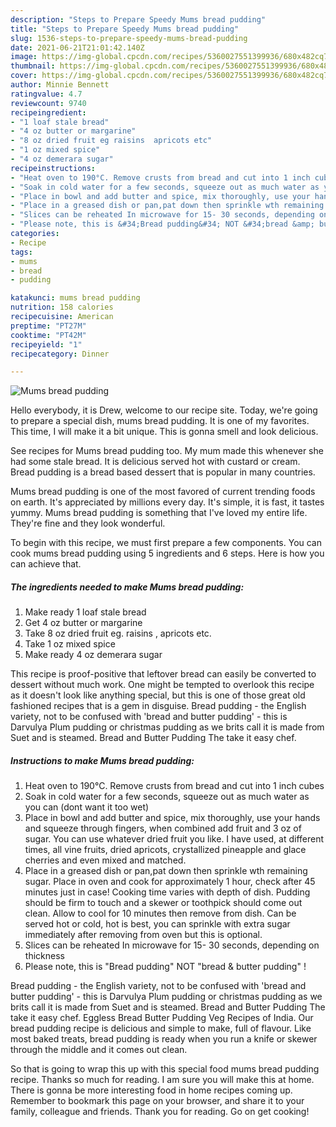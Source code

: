 ```yaml
---
description: "Steps to Prepare Speedy Mums bread pudding"
title: "Steps to Prepare Speedy Mums bread pudding"
slug: 1536-steps-to-prepare-speedy-mums-bread-pudding
date: 2021-06-21T21:01:42.140Z
image: https://img-global.cpcdn.com/recipes/5360027551399936/680x482cq70/mums-bread-pudding-recipe-main-photo.jpg
thumbnail: https://img-global.cpcdn.com/recipes/5360027551399936/680x482cq70/mums-bread-pudding-recipe-main-photo.jpg
cover: https://img-global.cpcdn.com/recipes/5360027551399936/680x482cq70/mums-bread-pudding-recipe-main-photo.jpg
author: Minnie Bennett
ratingvalue: 4.7
reviewcount: 9740
recipeingredient:
- "1 loaf stale bread"
- "4 oz butter or margarine"
- "8 oz dried fruit eg raisins  apricots etc"
- "1 oz mixed spice"
- "4 oz demerara sugar"
recipeinstructions:
- "Heat oven to 190°C. Remove crusts from bread and cut into 1 inch cubes"
- "Soak in cold water for a few seconds, squeeze out as much water as you can (dont want it too wet)"
- "Place in bowl and add butter and spice, mix thoroughly, use your hands and squeeze through fingers, when combined add fruit and 3 oz of sugar. You can use whatever dried fruit you like. I have used, at different times, all vine fruits, dried apricots, crystallized pineapple and glace cherries and even mixed and matched."
- "Place in a greased dish or pan,pat down then sprinkle wth remaining sugar. Place in oven and cook for approximately 1 hour, check after 45 minutes just in case! Cooking time varies with depth of dish. Pudding should be firm to touch and a skewer or toothpick should come out clean. Allow to cool for 10 minutes then remove from dish. Can be served hot or cold, hot is best, you can sprinkle with extra sugar immediately after removing from oven but this is optional."
- "Slices can be reheated In microwave for 15- 30 seconds, depending on thickness"
- "Please note, this is &#34;Bread pudding&#34; NOT &#34;bread &amp; butter pudding&#34; !"
categories:
- Recipe
tags:
- mums
- bread
- pudding

katakunci: mums bread pudding 
nutrition: 158 calories
recipecuisine: American
preptime: "PT27M"
cooktime: "PT42M"
recipeyield: "1"
recipecategory: Dinner

---
```



![Mums bread pudding](https://img-global.cpcdn.com/recipes/5360027551399936/680x482cq70/mums-bread-pudding-recipe-main-photo.jpg)

Hello everybody, it is Drew, welcome to our recipe site. Today, we're going to prepare a special dish, mums bread pudding. It is one of my favorites. This time, I will make it a bit unique. This is gonna smell and look delicious.

See recipes for Mums bread pudding too. My mum made this whenever she had some stale bread. It is delicious served hot with custard or cream. Bread pudding is a bread based dessert that is popular in many countries.

Mums bread pudding is one of the most favored of current trending foods on earth. It's appreciated by millions every day. It's simple, it is fast, it tastes yummy. Mums bread pudding is something that I've loved my entire life. They're fine and they look wonderful.


To begin with this recipe, we must first prepare a few components. You can cook mums bread pudding using 5 ingredients and 6 steps. Here is how you can achieve that.

<!--inarticleads1-->

##### The ingredients needed to make Mums bread pudding:

1. Make ready 1 loaf stale bread
1. Get 4 oz butter or margarine
1. Take 8 oz dried fruit eg. raisins , apricots etc.
1. Take 1 oz mixed spice
1. Make ready 4 oz demerara sugar


This recipe is proof-positive that leftover bread can easily be converted to dessert without much work. One might be tempted to overlook this recipe as it doesn&#39;t look like anything special, but this is one of those great old fashioned recipes that is a gem in disguise. Bread pudding - the English variety, not to be confused with &#39;bread and butter pudding&#39; - this is Darvulya Plum pudding or christmas pudding as we brits call it is made from Suet and is steamed. Bread and Butter Pudding The take it easy chef. 

<!--inarticleads2-->

##### Instructions to make Mums bread pudding:

1. Heat oven to 190°C. Remove crusts from bread and cut into 1 inch cubes
1. Soak in cold water for a few seconds, squeeze out as much water as you can (dont want it too wet)
1. Place in bowl and add butter and spice, mix thoroughly, use your hands and squeeze through fingers, when combined add fruit and 3 oz of sugar. You can use whatever dried fruit you like. I have used, at different times, all vine fruits, dried apricots, crystallized pineapple and glace cherries and even mixed and matched.
1. Place in a greased dish or pan,pat down then sprinkle wth remaining sugar. Place in oven and cook for approximately 1 hour, check after 45 minutes just in case! Cooking time varies with depth of dish. Pudding should be firm to touch and a skewer or toothpick should come out clean. Allow to cool for 10 minutes then remove from dish. Can be served hot or cold, hot is best, you can sprinkle with extra sugar immediately after removing from oven but this is optional.
1. Slices can be reheated In microwave for 15- 30 seconds, depending on thickness
1. Please note, this is &#34;Bread pudding&#34; NOT &#34;bread &amp; butter pudding&#34; !


Bread pudding - the English variety, not to be confused with &#39;bread and butter pudding&#39; - this is Darvulya Plum pudding or christmas pudding as we brits call it is made from Suet and is steamed. Bread and Butter Pudding The take it easy chef. Eggless Bread Butter Pudding Veg Recipes of India. Our bread pudding recipe is delicious and simple to make, full of flavour. Like most baked treats, bread pudding is ready when you run a knife or skewer through the middle and it comes out clean. 

So that is going to wrap this up with this special food mums bread pudding recipe. Thanks so much for reading. I am sure you will make this at home. There is gonna be more interesting food in home recipes coming up. Remember to bookmark this page on your browser, and share it to your family, colleague and friends. Thank you for reading. Go on get cooking!

